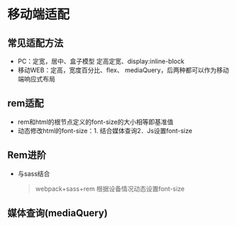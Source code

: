# 移动端适配
## 常见适配方法
* PC：定宽，居中、盒子模型 定高定宽、display:inline-block
* 移动WEB：定高，宽度百分比、flex、 mediaQuery，后两种都可以作为移动端响应式布局
## rem适配
* rem和html的根节点定义的font-size的大小相等即基准值
* 动态修改html的font-size：1. 结合媒体查询2．Js设置font-size
## Rem进阶
* 与sass结合
    >webpack+sass+rem 根据设备情况动态设置font-size
## 媒体查询(mediaQuery)
